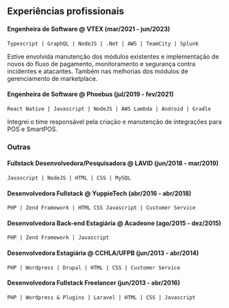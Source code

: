 ## Experiências profissionais

#### Engenheira de Software @ VTEX (mar/2021 - jun/2023)

`Typescript | GraphQL | NodeJS | .Net | AWS | TeamCity | Splunk`

Estive envolvida manutenção dos módulos existentes e implementação de novos do fluxo de pagamento, monitoramento e segurança contra incidentes e atacantes. Também nas melhorias dos módulos de gerenciamento de marketplace.

#### Engenheira de Software @ Phoebus (jul/2019 - fev/2021)

`React Native | Javascript | NodeJS | AWS Lambda | Android | Gradle`

Integrei o time responsável pela criação e manutenção de integrações para POS e SmartPOS.

### Outras

#### Fullstack Desenvolvedora/Pesquisadora @ LAVID (jun/2018 - mar/2019)

`Javascript | NodeJS | HTML | CSS | MySQL`

#### Desenvolvedora Fullstack @ YuppieTech (abr/2016 - abr/2018)

`PHP | Zend Framework | HTML CSS Javascript | Customer Service`

#### Desenvolvedora Back-end Estagiária @ Acadeone (ago/2015 - dez/2015)

`PHP | Zend Framework | Javascript`

#### Desenvolvedora Estagiária @ CCHLA/UFPB (jun/2013 - abr/2014)

`PHP | Wordpress | Drupal | HTML | CSS | Customer Service`

#### Desenvolvedora Fullstack Freelancer (jun/2013 - abr/2016)

`PHP | Wordpress & Plugins | Laravel | HTML | CSS | Javascript`
